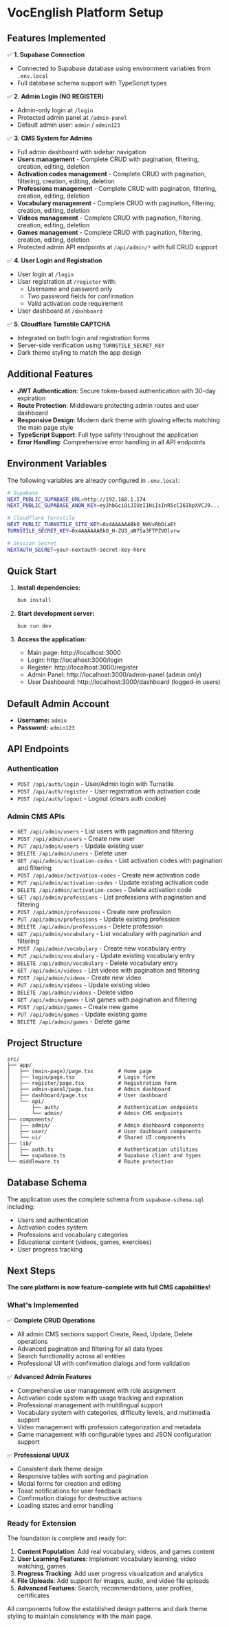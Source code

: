 # VocEnglish Platform Setup

## Features Implemented

✅ **1. Supabase Connection**

-   Connected to Supabase database using environment variables from `.env.local`
-   Full database schema support with TypeScript types

✅ **2. Admin Login (NO REGISTER)**

-   Admin-only login at `/login`
-   Protected admin panel at `/admin-panel`
-   Default admin user: `admin` / `admin123`

✅ **3. CMS System for Admins**

-   Full admin dashboard with sidebar navigation
-   **Users management** - Complete CRUD with pagination, filtering, creation, editing, deletion
-   **Activation codes management** - Complete CRUD with pagination, filtering, creation, editing, deletion
-   **Professions management** - Complete CRUD with pagination, filtering, creation, editing, deletion
-   **Vocabulary management** - Complete CRUD with pagination, filtering, creation, editing, deletion
-   **Videos management** - Complete CRUD with pagination, filtering, creation, editing, deletion
-   **Games management** - Complete CRUD with pagination, filtering, creation, editing, deletion
-   Protected admin API endpoints at `/api/admin/*` with full CRUD support

✅ **4. User Login and Registration**

-   User login at `/login`
-   User registration at `/register` with:
    -   Username and password only
    -   Two password fields for confirmation
    -   Valid activation code requirement
-   User dashboard at `/dashboard`

✅ **5. Cloudflare Turnstile CAPTCHA**

-   Integrated on both login and registration forms
-   Server-side verification using `TURNSTILE_SECRET_KEY`
-   Dark theme styling to match the app design

## Additional Features

-   **JWT Authentication**: Secure token-based authentication with 30-day expiration
-   **Route Protection**: Middleware protecting admin routes and user dashboard
-   **Responsive Design**: Modern dark theme with glowing effects matching the main page style
-   **TypeScript Support**: Full type safety throughout the application
-   **Error Handling**: Comprehensive error handling in all API endpoints

## Environment Variables

The following variables are already configured in `.env.local`:

```bash
# Supabase
NEXT_PUBLIC_SUPABASE_URL=http://192.168.1.174
NEXT_PUBLIC_SUPABASE_ANON_KEY=eyJhbGciOiJIUzI1NiIsInR5cCI6IkpXVCJ9...

# Cloudflare Turnstile
NEXT_PUBLIC_TURNSTILE_SITE_KEY=0x4AAAAAABkO_NWVvRbDiaEt
TURNSTILE_SECRET_KEY=0x4AAAAAABkO_H-ZU3_aN7Sa3FTPZVOlvrw

# Session Secret
NEXTAUTH_SECRET=your-nextauth-secret-key-here
```

## Quick Start

1. **Install dependencies:**

    ```bash
    bun install
    ```

2. **Start development server:**

    ```bash
    bun run dev
    ```

3. **Access the application:**
    - Main page: http://localhost:3000
    - Login: http://localhost:3000/login
    - Register: http://localhost:3000/register
    - Admin Panel: http://localhost:3000/admin-panel (admin only)
    - User Dashboard: http://localhost:3000/dashboard (logged-in users)

## Default Admin Account

-   **Username:** `admin`
-   **Password:** `admin123`

## API Endpoints

### Authentication

-   `POST /api/auth/login` - User/Admin login with Turnstile
-   `POST /api/auth/register` - User registration with activation code
-   `POST /api/auth/logout` - Logout (clears auth cookie)

### Admin CMS APIs

-   `GET /api/admin/users` - List users with pagination and filtering
-   `POST /api/admin/users` - Create new user
-   `PUT /api/admin/users` - Update existing user
-   `DELETE /api/admin/users` - Delete user
-   `GET /api/admin/activation-codes` - List activation codes with pagination and filtering
-   `POST /api/admin/activation-codes` - Create new activation code
-   `PUT /api/admin/activation-codes` - Update existing activation code
-   `DELETE /api/admin/activation-codes` - Delete activation code
-   `GET /api/admin/professions` - List professions with pagination and filtering
-   `POST /api/admin/professions` - Create new profession
-   `PUT /api/admin/professions` - Update existing profession
-   `DELETE /api/admin/professions` - Delete profession
-   `GET /api/admin/vocabulary` - List vocabulary with pagination and filtering
-   `POST /api/admin/vocabulary` - Create new vocabulary entry
-   `PUT /api/admin/vocabulary` - Update existing vocabulary entry
-   `DELETE /api/admin/vocabulary` - Delete vocabulary entry
-   `GET /api/admin/videos` - List videos with pagination and filtering
-   `POST /api/admin/videos` - Create new video
-   `PUT /api/admin/videos` - Update existing video
-   `DELETE /api/admin/videos` - Delete video
-   `GET /api/admin/games` - List games with pagination and filtering
-   `POST /api/admin/games` - Create new game
-   `PUT /api/admin/games` - Update existing game
-   `DELETE /api/admin/games` - Delete game

## Project Structure

```
src/
├── app/
│   ├── (main-page)/page.tsx        # Home page
│   ├── login/page.tsx              # Login form
│   ├── register/page.tsx           # Registration form
│   ├── admin-panel/page.tsx        # Admin dashboard
│   ├── dashboard/page.tsx          # User dashboard
│   └── api/
│       ├── auth/                   # Authentication endpoints
│       └── admin/                  # Admin CMS endpoints
├── components/
│   ├── admin/                      # Admin dashboard components
│   ├── user/                       # User dashboard components
│   └── ui/                         # Shared UI components
├── lib/
│   ├── auth.ts                     # Authentication utilities
│   └── supabase.ts                 # Supabase client and types
└── middleware.ts                   # Route protection
```

## Database Schema

The application uses the complete schema from `supabase-schema.sql` including:

-   Users and authentication
-   Activation codes system
-   Professions and vocabulary categories
-   Educational content (videos, games, exercises)
-   User progress tracking

## Next Steps

**The core platform is now feature-complete with full CMS capabilities!**

### What's Implemented

✅ **Complete CRUD Operations**

-   All admin CMS sections support Create, Read, Update, Delete operations
-   Advanced pagination and filtering for all data types
-   Search functionality across all entities
-   Professional UI with confirmation dialogs and form validation

✅ **Advanced Admin Features**

-   Comprehensive user management with role assignment
-   Activation code system with usage tracking and expiration
-   Professional management with multilingual support
-   Vocabulary system with categories, difficulty levels, and multimedia support
-   Video management with profession categorization and metadata
-   Game management with configurable types and JSON configuration support

✅ **Professional UI/UX**

-   Consistent dark theme design
-   Responsive tables with sorting and pagination
-   Modal forms for creation and editing
-   Toast notifications for user feedback
-   Confirmation dialogs for destructive actions
-   Loading states and error handling

### Ready for Extension

The foundation is complete and ready for:

1. **Content Population**: Add real vocabulary, videos, and games content
2. **User Learning Features**: Implement vocabulary learning, video watching, games
3. **Progress Tracking**: Add user progress visualization and analytics
4. **File Uploads**: Add support for images, audio, and video file uploads
5. **Advanced Features**: Search, recommendations, user profiles, certificates

All components follow the established design patterns and dark theme styling to maintain consistency with the main page.
